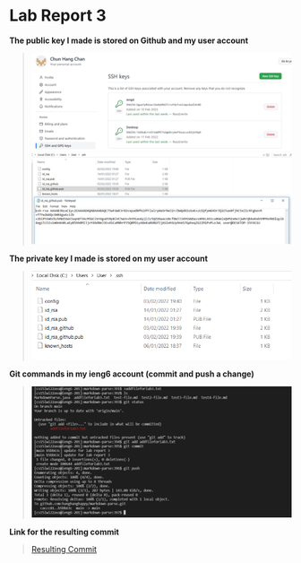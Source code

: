 # Lab Report 3

**The public key I made is stored on Github and my user account**
> ![Image](Photo/lab3screenshot1.png)
> ![Image](Photo/lab3screenshot2.png)

**The private key I made is stored on my user account**
> ![Image](Photo/lab3screenshot3.png)

**Git commands in my ieng6 account (commit and push a change)**
> ![Image](Photo/lab3screenshot4.png)

**Link for the resulting commit**
>[Resulting Commit](https://github.com/hanghanghappy/markdown-parse/commit/b5bb63c31f9482291a3ce9f187c3415214b5c03a)